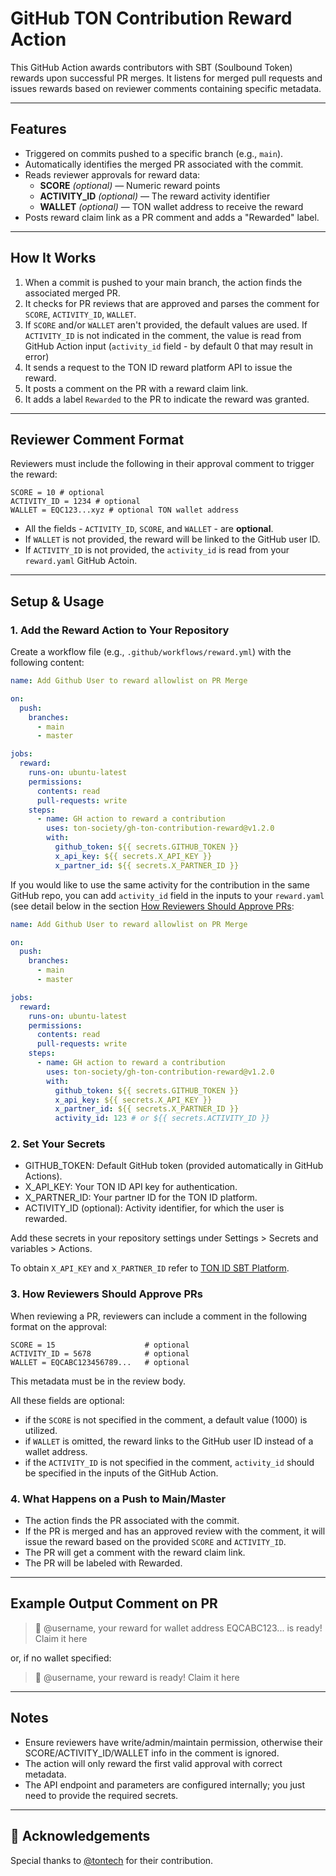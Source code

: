 # GitHub TON Contribution Reward Action

This GitHub Action awards contributors with SBT (Soulbound Token) rewards upon successful PR merges. It listens for merged pull requests and issues rewards based on reviewer comments containing specific metadata.

---

## Features

- Triggered on commits pushed to a specific branch (e.g., `main`).
- Automatically identifies the merged PR associated with the commit.
- Reads reviewer approvals for reward data:  
  - **SCORE** *(optional)* — Numeric reward points  
  - **ACTIVITY_ID** *(optional)* — The reward activity identifier  
  - **WALLET** *(optional)* — TON wallet address to receive the reward  
- Posts reward claim link as a PR comment and adds a "Rewarded" label.

---

## How It Works

1. When a commit is pushed to your main branch, the action finds the associated merged PR.
2. It checks for PR reviews that are approved and parses the comment for `SCORE`, `ACTIVITY_ID`, `WALLET`.
3. If `SCORE` and/or `WALLET` aren't provided, the default values are used. If `ACTIVITY_ID` is not indicated in the comment, the value is read from GitHub Action input (`activity_id` field - by default 0 that may result in error)
4. It sends a request to the TON ID reward platform API to issue the reward.
5. It posts a comment on the PR with a reward claim link.
6. It adds a label `Rewarded` to the PR to indicate the reward was granted.

---

## Reviewer Comment Format

Reviewers must include the following in their approval comment to trigger the reward:
```
SCORE = 10 # optional
ACTIVITY_ID = 1234 # optional
WALLET = EQC123...xyz # optional TON wallet address
```

- All the fields - `ACTIVITY_ID`, `SCORE`, and `WALLET` - are **optional**.
- If `WALLET` is not provided, the reward will be linked to the GitHub user ID.
- If `ACTIVITY_ID` is not provided, the `activity_id` is read from your `reward.yaml` GitHub Actoin.

---

## Setup & Usage

### 1. Add the Reward Action to Your Repository

Create a workflow file (e.g., `.github/workflows/reward.yml`) with the following content:

```yaml
name: Add Github User to reward allowlist on PR Merge

on:
  push:
    branches:
      - main
      - master

jobs:
  reward:
    runs-on: ubuntu-latest
    permissions:
      contents: read
      pull-requests: write
    steps:
      - name: GH action to reward a contribution
        uses: ton-society/gh-ton-contribution-reward@v1.2.0
        with:
          github_token: ${{ secrets.GITHUB_TOKEN }}
          x_api_key: ${{ secrets.X_API_KEY }}
          x_partner_id: ${{ secrets.X_PARTNER_ID }}
```


If you would like to use the same activity for the contribution in the same GitHub repo, you can add `activity_id` field in the inputs to your `reward.yaml` (see detail below in the section [How Reviewers Should Approve PRs](#3-how-reviewers-should-approve-prs):
```yaml
name: Add Github User to reward allowlist on PR Merge

on:
  push:
    branches:
      - main
      - master

jobs:
  reward:
    runs-on: ubuntu-latest
    permissions:
      contents: read
      pull-requests: write
    steps:
      - name: GH action to reward a contribution
        uses: ton-society/gh-ton-contribution-reward@v1.2.0
        with:
          github_token: ${{ secrets.GITHUB_TOKEN }}
          x_api_key: ${{ secrets.X_API_KEY }}
          x_partner_id: ${{ secrets.X_PARTNER_ID }}
          activity_id: 123 # or ${{ secrets.ACTIVITY_ID }}
```

### 2. Set Your Secrets

- GITHUB_TOKEN: Default GitHub token (provided automatically in GitHub Actions).
- X_API_KEY: Your TON ID API key for authentication.
- X_PARTNER_ID: Your partner ID for the TON ID platform.
- ACTIVITY_ID (optional): Activity identifier, for which the user is rewarded.

Add these secrets in your repository settings under Settings > Secrets and variables > Actions.

To obtain `X_API_KEY` and `X_PARTNER_ID` refer to [TON ID SBT Platform](https://github.com/ton-society/sbt-platform).

### 3. How Reviewers Should Approve PRs

When reviewing a PR, reviewers can include a comment in the following format on the approval:
```
SCORE = 15                    # optional
ACTIVITY_ID = 5678            # optional
WALLET = EQCABC123456789...   # optional
```
This metadata must be in the review body.

All these fields are optional:
- if the `SCORE` is not specified in the comment, a default value (1000) is utilized.
- if `WALLET` is omitted, the reward links to the GitHub user ID instead of a wallet address.
- if the `ACTIVITY_ID` is not specified in the comment, `activity_id` should be specified in the inputs of the GitHub Action.


### 4. What Happens on a Push to Main/Master

- The action finds the PR associated with the commit.
- If the PR is merged and has an approved review with the comment, it will issue the reward based on the provided `SCORE` and `ACTIVITY_ID`.
- The PR will get a comment with the reward claim link.
- The PR will be labeled with Rewarded.

---

## Example Output Comment on PR

> 🎉 @username, your reward for wallet address EQCABC123... is ready! Claim it here

or, if no wallet specified:

> 🎉 @username, your reward is ready! Claim it here

---

## Notes
- Ensure reviewers have write/admin/maintain permission, otherwise their SCORE/ACTIVITY_ID/WALLET info in the comment is ignored.
- The action will only reward the first valid approval with correct metadata.
- The API endpoint and parameters are configured internally; you just need to provide the required secrets.

---

## 🙏 Acknowledgements

Special thanks to [@tontech](https://t.me/tontech) for their contribution.
